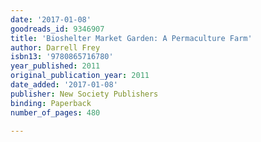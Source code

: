 ```yaml
---
date: '2017-01-08'
goodreads_id: 9346907
title: 'Bioshelter Market Garden: A Permaculture Farm'
author: Darrell Frey
isbn13: '9780865716780'
year_published: 2011
original_publication_year: 2011
date_added: '2017-01-08'
publisher: New Society Publishers
binding: Paperback
number_of_pages: 480

---
```

